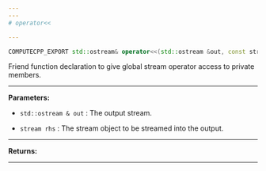 ```yaml
---
---
# operator<<

---
```


```cpp
COMPUTECPP_EXPORT std::ostream& operator<<(std::ostream &out, const stream &rhs)
```


Friend function declaration to give global stream operator access to private members. 


---
**Parameters:**

 - `std::ostream & out`
: The output stream. 

 - `stream rhs`
: The stream object to be streamed into the output. 


---
**Returns:** 

---
